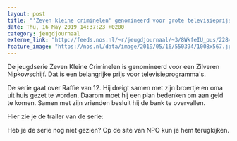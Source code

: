 ```yaml
---
layout: post
title: "'Zeven kleine criminelen' genomineerd voor grote televisieprijs"
date: Thu, 16 May 2019 14:37:23 +0200
category: jeugdjournaal
externe_link: "http://feeds.nos.nl/~r/jeugdjournaal/~3/8WkfeIU_pus/2284940"
feature_image: "https://nos.nl/data/image/2019/05/16/550394/1008x567.jpg"
---
```


<p>De jeugdserie Zeven Kleine Criminelen is genomineerd voor een Zilveren Nipkowschijf. Dat is een belangrijke prijs voor televisieprogramma's. </p>
<p>De serie gaat over Raffie van 12. Hij dreigt samen met zijn broertje en oma uit huis gezet te worden. Daarom moet hij een plan bedenken om aan geld te komen. Samen met zijn vrienden besluit hij de bank te overvallen. </p>
<p>Hier zie je de trailer van de serie:</p>
<p>Heb je de serie nog niet gezien? Op de site van NPO kun je hem terugkijken.</p><img src="http://feeds.feedburner.com/~r/jeugdjournaal/~4/8WkfeIU_pus" height="1" width="1" alt=""/>
